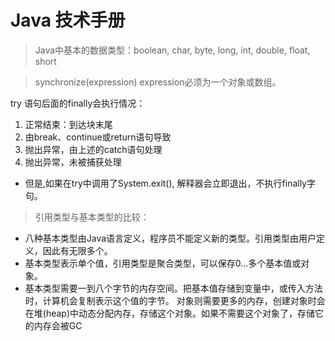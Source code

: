 # Java 技术手册
> Java中基本的数据类型：boolean, char, byte, long, int, double, float, short

> synchronize(expression) expression必须为一个对象或数组。

try 语句后面的finally会执行情况：
1. 正常结束：到达块末尾
2. 由break、continue或return语句导致
3. 抛出异常，由上述的catch语句处理
4. 抛出异常，未被捕获处理
- 但是,如果在try中调用了System.exit(), 解释器会立即退出，不执行finally字句。

> 引用类型与基本类型的比较：
- 八种基本类型由Java语言定义，程序员不能定义新的类型。引用类型由用户定义，因此有无限多个。
- 基本类型表示单个值，引用类型是聚合类型，可以保存0...多个基本值或对象。
- 基本类型需要一到八个字节的内存空间。把基本值存储到变量中，或传入方法时，计算机会复制表示这个值的字节。
对象则需要更多的内存，创建对象时会在堆(heap)中动态分配内存，存储这个对象。如果不需要这个对象了，存储它的内存会被GC
